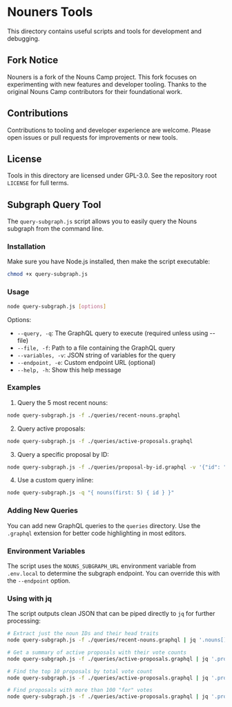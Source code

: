 # Nouners Tools

This directory contains useful scripts and tools for development and debugging.

## Fork Notice

Nouners is a fork of the Nouns Camp project. This fork focuses on experimenting with new features and developer tooling. Thanks to the original Nouns Camp contributors for their foundational work.

## Contributions

Contributions to tooling and developer experience are welcome. Please open issues or pull requests for improvements or new tools.

## License

Tools in this directory are licensed under GPL-3.0. See the repository root `LICENSE` for full terms.

## Subgraph Query Tool

The `query-subgraph.js` script allows you to easily query the Nouns subgraph from the command line.

### Installation

Make sure you have Node.js installed, then make the script executable:

```bash
chmod +x query-subgraph.js
```

### Usage

```bash
node query-subgraph.js [options]
```

Options:

- `--query, -q`: The GraphQL query to execute (required unless using --file)
- `--file, -f`: Path to a file containing the GraphQL query
- `--variables, -v`: JSON string of variables for the query
- `--endpoint, -e`: Custom endpoint URL (optional)
- `--help, -h`: Show this help message

### Examples

1. Query the 5 most recent nouns:

```bash
node query-subgraph.js -f ./queries/recent-nouns.graphql
```

2. Query active proposals:

```bash
node query-subgraph.js -f ./queries/active-proposals.graphql
```

3. Query a specific proposal by ID:

```bash
node query-subgraph.js -f ./queries/proposal-by-id.graphql -v '{"id": "123"}'
```

4. Use a custom query inline:

```bash
node query-subgraph.js -q "{ nouns(first: 5) { id } }"
```

### Adding New Queries

You can add new GraphQL queries to the `queries` directory. Use the `.graphql` extension for better code highlighting in most editors.

### Environment Variables

The script uses the `NOUNS_SUBGRAPH_URL` environment variable from `.env.local` to determine the subgraph endpoint. You can override this with the `--endpoint` option.

### Using with jq

The script outputs clean JSON that can be piped directly to `jq` for further processing:

```bash
# Extract just the noun IDs and their head traits
node query-subgraph.js -f ./queries/recent-nouns.graphql | jq '.nouns[] | {id: .id, head: .seed.head}'

# Get a summary of active proposals with their vote counts
node query-subgraph.js -f ./queries/active-proposals.graphql | jq '.proposals[] | {id: .id, title: .title, forVotes: .forVotes, againstVotes: .againstVotes}'

# Find the top 10 proposals by total vote count
node query-subgraph.js -f ./queries/active-proposals.graphql | jq '.proposals | sort_by((.forVotes | tonumber) + (.againstVotes | tonumber) + (.abstainVotes | tonumber)) | reverse | limit(10;.[]) | {id, title, totalVotes: ((.forVotes | tonumber) + (.againstVotes | tonumber) + (.abstainVotes | tonumber))}'

# Find proposals with more than 100 "for" votes
node query-subgraph.js -f ./queries/active-proposals.graphql | jq '.proposals[] | select((.forVotes | tonumber) > 100) | {id, title, forVotes}'
```

